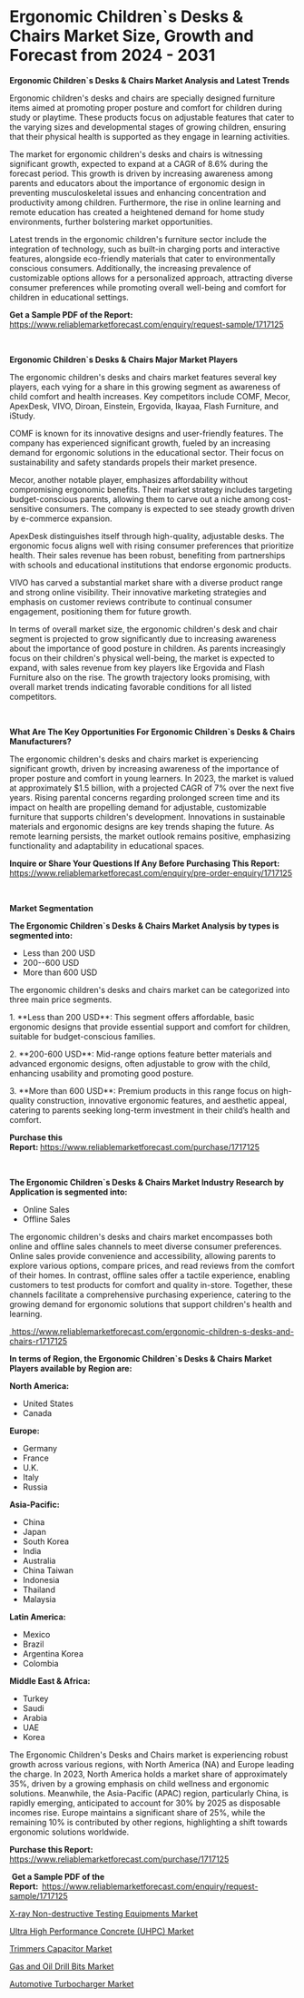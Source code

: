 <p><h1>Ergonomic Children`s Desks & Chairs Market Size, Growth and Forecast from 2024 - 2031</h1></p><p><strong>Ergonomic Children`s Desks & Chairs Market Analysis and Latest Trends</strong></p>
<p><p>Ergonomic children's desks and chairs are specially designed furniture items aimed at promoting proper posture and comfort for children during study or playtime. These products focus on adjustable features that cater to the varying sizes and developmental stages of growing children, ensuring that their physical health is supported as they engage in learning activities.</p><p>The market for ergonomic children's desks and chairs is witnessing significant growth, expected to expand at a CAGR of 8.6% during the forecast period. This growth is driven by increasing awareness among parents and educators about the importance of ergonomic design in preventing musculoskeletal issues and enhancing concentration and productivity among children. Furthermore, the rise in online learning and remote education has created a heightened demand for home study environments, further bolstering market opportunities.</p><p>Latest trends in the ergonomic children's furniture sector include the integration of technology, such as built-in charging ports and interactive features, alongside eco-friendly materials that cater to environmentally conscious consumers. Additionally, the increasing prevalence of customizable options allows for a personalized approach, attracting diverse consumer preferences while promoting overall well-being and comfort for children in educational settings.</p></p>
<p><strong>Get a Sample PDF of the Report:&nbsp;</strong> <a href="https://www.reliablemarketforecast.com/enquiry/request-sample/1717125?utm_campaign=1170&utm_medium=2&utm_source=Github&utm_content=ia&utm_term=13102024&utm_id=ergonomic-childrens-desks-chairs">https://www.reliablemarketforecast.com/enquiry/request-sample/1717125</a></p>
<p>&nbsp;</p>
<p><strong>Ergonomic Children`s Desks & Chairs Major Market Players</strong></p>
<p><p>The ergonomic children's desks and chairs market features several key players, each vying for a share in this growing segment as awareness of child comfort and health increases. Key competitors include COMF, Mecor, ApexDesk, VIVO, Diroan, Einstein, Ergovida, Ikayaa, Flash Furniture, and iStudy.</p><p>COMF is known for its innovative designs and user-friendly features. The company has experienced significant growth, fueled by an increasing demand for ergonomic solutions in the educational sector. Their focus on sustainability and safety standards propels their market presence.</p><p>Mecor, another notable player, emphasizes affordability without compromising ergonomic benefits. Their market strategy includes targeting budget-conscious parents, allowing them to carve out a niche among cost-sensitive consumers. The company is expected to see steady growth driven by e-commerce expansion.</p><p>ApexDesk distinguishes itself through high-quality, adjustable desks. The ergonomic focus aligns well with rising consumer preferences that prioritize health. Their sales revenue has been robust, benefiting from partnerships with schools and educational institutions that endorse ergonomic products.</p><p>VIVO has carved a substantial market share with a diverse product range and strong online visibility. Their innovative marketing strategies and emphasis on customer reviews contribute to continual consumer engagement, positioning them for future growth.</p><p>In terms of overall market size, the ergonomic children's desk and chair segment is projected to grow significantly due to increasing awareness about the importance of good posture in children. As parents increasingly focus on their children's physical well-being, the market is expected to expand, with sales revenue from key players like Ergovida and Flash Furniture also on the rise. The growth trajectory looks promising, with overall market trends indicating favorable conditions for all listed competitors.</p></p>
<p>&nbsp;</p>
<p><strong>What Are The Key Opportunities For Ergonomic Children`s Desks & Chairs Manufacturers?</strong></p>
<p><p>The ergonomic children's desks and chairs market is experiencing significant growth, driven by increasing awareness of the importance of proper posture and comfort in young learners. In 2023, the market is valued at approximately $1.5 billion, with a projected CAGR of 7% over the next five years. Rising parental concerns regarding prolonged screen time and its impact on health are propelling demand for adjustable, customizable furniture that supports children's development. Innovations in sustainable materials and ergonomic designs are key trends shaping the future. As remote learning persists, the market outlook remains positive, emphasizing functionality and adaptability in educational spaces.</p></p>
<p><strong>Inquire or Share Your Questions If Any Before Purchasing This Report:</strong> <a href="https://www.reliablemarketforecast.com/enquiry/pre-order-enquiry/1717125?utm_campaign=1170&utm_medium=2&utm_source=Github&utm_content=ia&utm_term=13102024&utm_id=ergonomic-childrens-desks-chairs">https://www.reliablemarketforecast.com/enquiry/pre-order-enquiry/1717125</a></p>
<p>&nbsp;</p>
<p><strong>Market Segmentation</strong></p>
<p><strong>The Ergonomic Children`s Desks & Chairs Market Analysis by types is segmented into:</strong></p>
<p><ul><li>Less than 200 USD</li><li>200--600 USD</li><li>More than 600 USD</li></ul></p>
<p><p>The ergonomic children's desks and chairs market can be categorized into three main price segments. </p><p>1. **Less than 200 USD**: This segment offers affordable, basic ergonomic designs that provide essential support and comfort for children, suitable for budget-conscious families.</p><p>2. **200-600 USD**: Mid-range options feature better materials and advanced ergonomic designs, often adjustable to grow with the child, enhancing usability and promoting good posture.</p><p>3. **More than 600 USD**: Premium products in this range focus on high-quality construction, innovative ergonomic features, and aesthetic appeal, catering to parents seeking long-term investment in their child’s health and comfort.</p></p>
<p><strong>Purchase this Report:&nbsp;</strong><a href="https://www.reliablemarketforecast.com/purchase/1717125?utm_campaign=1170&utm_medium=2&utm_source=Github&utm_content=ia&utm_term=13102024&utm_id=ergonomic-childrens-desks-chairs">https://www.reliablemarketforecast.com/purchase/1717125</a></p>
<p>&nbsp;</p>
<p><strong>The Ergonomic Children`s Desks & Chairs Market Industry Research by Application is segmented into:</strong></p>
<p><ul><li>Online Sales</li><li>Offline Sales</li></ul></p>
<p><p>The ergonomic children's desks and chairs market encompasses both online and offline sales channels to meet diverse consumer preferences. Online sales provide convenience and accessibility, allowing parents to explore various options, compare prices, and read reviews from the comfort of their homes. In contrast, offline sales offer a tactile experience, enabling customers to test products for comfort and quality in-store. Together, these channels facilitate a comprehensive purchasing experience, catering to the growing demand for ergonomic solutions that support children's health and learning.</p></p>
<p><a href="https://www.reliablemarketforecast.com/ergonomic-children-s-desks-and-chairs-r1717125?utm_campaign=1170&utm_medium=2&utm_source=Github&utm_content=ia&utm_term=13102024&utm_id=ergonomic-childrens-desks-chairs">&nbsp;https://www.reliablemarketforecast.com/ergonomic-children-s-desks-and-chairs-r1717125</a></p>
<p><strong>In terms of Region, the Ergonomic Children`s Desks & Chairs Market Players available by Region are:</strong></p>
<p>
    <p> <strong> North America: </strong>
        <ul>
            <li>United States</li>
            <li>Canada</li>
        </ul>
        </p> 
    <p> <strong> Europe: </strong>
        <ul>
            <li>Germany</li>
            <li>France</li>
            <li>U.K.</li>
            <li>Italy</li>
            <li>Russia</li>
        </ul>
        </p> 
    <p> <strong> Asia-Pacific: </strong>
        <ul>
            <li>China</li>
            <li>Japan</li>
            <li>South Korea</li>
            <li>India</li>
            <li>Australia</li>
            <li>China Taiwan</li>
            <li>Indonesia</li>
            <li>Thailand</li>
            <li>Malaysia</li>
        </ul>
        </p> 
    <p> <strong> Latin America: </strong>
        <ul>
            <li>Mexico</li>
            <li>Brazil</li>
            <li>Argentina Korea</li>
            <li>Colombia</li>
        </ul>
        </p> 
    <p> <strong> Middle East & Africa: </strong>
        <ul>
            <li>Turkey</li>
            <li>Saudi</li>
            <li>Arabia</li>
            <li>UAE</li>
            <li>Korea</li>
        </ul>
    </p>
    </p>
<p><p>The Ergonomic Children's Desks and Chairs market is experiencing robust growth across various regions, with North America (NA) and Europe leading the charge. In 2023, North America holds a market share of approximately 35%, driven by a growing emphasis on child wellness and ergonomic solutions. Meanwhile, the Asia-Pacific (APAC) region, particularly China, is rapidly emerging, anticipated to account for 30% by 2025 as disposable incomes rise. Europe maintains a significant share of 25%, while the remaining 10% is contributed by other regions, highlighting a shift towards ergonomic solutions worldwide.</p></p>
<p><strong>Purchase this Report: </strong><a href="https://www.reliablemarketforecast.com/purchase/1717125?utm_campaign=1170&utm_medium=2&utm_source=Github&utm_content=ia&utm_term=13102024&utm_id=ergonomic-childrens-desks-chairs">https://www.reliablemarketforecast.com/purchase/1717125</a></p>
<p>&nbsp;<strong>Get a Sample PDF of the Report:&nbsp;&nbsp;</strong><a href="https://www.reliablemarketforecast.com/enquiry/request-sample/1717125?utm_campaign=1170&utm_medium=2&utm_source=Github&utm_content=ia&utm_term=13102024&utm_id=ergonomic-childrens-desks-chairs">https://www.reliablemarketforecast.com/enquiry/request-sample/1717125</a></p>
<p><strong></strong></p>
<p><p><a href="https://github.com/bramarquesw0f/Market-Research-Report-List-1/blob/main/x-ray-non-destructive-testing-equipments-market.md?utm_campaign=1170&utm_medium=2&utm_source=Github&utm_content=ia&utm_term=13102024&utm_id=ergonomic-childrens-desks-chairs">X-ray Non-destructive Testing Equipments Market</a></p><p><a href="https://www.linkedin.com/pulse/global-ultra-high-performance-concrete-uhpc-market-share-growth-5vx8f?utm_campaign=1170&utm_medium=2&utm_source=Github&utm_content=ia&utm_term=13102024&utm_id=ergonomic-childrens-desks-chairs">Ultra High Performance Concrete (UHPC) Market</a></p><p><a href="https://github.com/birroctaymonyj/Market-Research-Report-List-1/blob/main/trimmers-capacitor-market.md?utm_campaign=1170&utm_medium=2&utm_source=Github&utm_content=ia&utm_term=13102024&utm_id=ergonomic-childrens-desks-chairs">Trimmers Capacitor Market</a></p><p><a href="https://www.linkedin.com/pulse/strategic-market-insights-global-gas-oil-drill-bits-2024-pwwcf?utm_campaign=1170&utm_medium=2&utm_source=Github&utm_content=ia&utm_term=13102024&utm_id=ergonomic-childrens-desks-chairs">Gas and Oil Drill Bits Market</a></p><p><a href="https://www.linkedin.com/pulse/automotive-turbocharger-industry-sector-market-dynamics-w1szf?utm_campaign=1170&utm_medium=2&utm_source=Github&utm_content=ia&utm_term=13102024&utm_id=ergonomic-childrens-desks-chairs">Automotive Turbocharger Market</a></p></p>